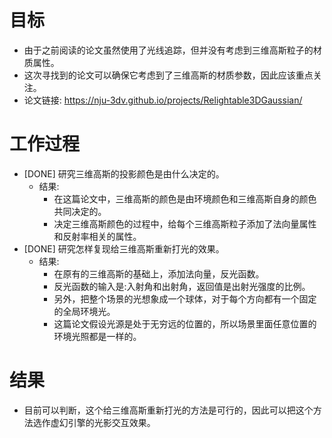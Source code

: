 # 目标
- 由于之前阅读的论文虽然使用了光线追踪，但并没有考虑到三维高斯粒子的材质属性。
- 这次寻找到的论文可以确保它考虑到了三维高斯的材质参数，因此应该重点关注。
- 论文链接: https://nju-3dv.github.io/projects/Relightable3DGaussian/

# 工作过程
- [DONE] 研究三维高斯的投影颜色是由什么决定的。
	- 结果:
		- 在这篇论文中，三维高斯的颜色是由环境颜色和三维高斯自身的颜色共同决定的。
		- 决定三维高斯颜色的过程中，给每个三维高斯粒子添加了法向量属性和反射率相关的属性。
- [DONE] 研究怎样复现给三维高斯重新打光的效果。
	- 结果:
		- 在原有的三维高斯的基础上，添加法向量，反光函数。
		- 反光函数的输入是:入射角和出射角，返回值是出射光强度的比例。
		- 另外，把整个场景的光想象成一个球体，对于每个方向都有一个固定的全局环境光。
		- 这篇论文假设光源是处于无穷远的位置的，所以场景里面任意位置的环境光照都是一样的。

# 结果
- 目前可以判断，这个给三维高斯重新打光的方法是可行的，因此可以把这个方法选作虚幻引擎的光影交互效果。